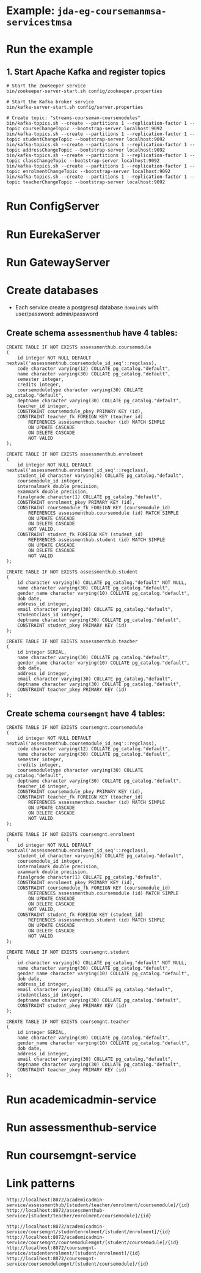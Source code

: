 Example: `jda-eg-coursemanmsa-servicestmsa`
===============================


# Run the example

## 1. Start Apache Kafka and register topics

```
# Start the ZooKeeper service
bin/zookeeper-server-start.sh config/zookeeper.properties
```

```
# Start the Kafka broker service
bin/kafka-server-start.sh config/server.properties
```

```
# Create topic: "streams-courseman-coursemodules"
bin/kafka-topics.sh --create --partitions 1 --replication-factor 1 --topic courseChangeTopic --bootstrap-server localhost:9092
bin/kafka-topics.sh --create --partitions 1 --replication-factor 1 --topic studentChangeTopic --bootstrap-server localhost:9092
bin/kafka-topics.sh --create --partitions 1 --replication-factor 1 --topic addressChangeTopic --bootstrap-server localhost:9092
bin/kafka-topics.sh --create --partitions 1 --replication-factor 1 --topic classChangeTopic --bootstrap-server localhost:9092
bin/kafka-topics.sh --create --partitions 1 --replication-factor 1 --topic enrolmentChangeTopic --bootstrap-server localhost:9092
bin/kafka-topics.sh --create --partitions 1 --replication-factor 1 --topic teacherChangeTopic --bootstrap-server localhost:9092
```
# Run ConfigServer

# Run EurekaServer

# Run GatewayServer

# Create databases

- Each service create a postgresql database `domainds` with user/password: admin/password
## Create schema `assessmenthub` have 4 tables:
```
CREATE TABLE IF NOT EXISTS assessmenthub.coursemodule
(
    id integer NOT NULL DEFAULT nextval('assessmenthub.coursemodule_id_seq'::regclass),
    code character varying(12) COLLATE pg_catalog."default",
    name character varying(30) COLLATE pg_catalog."default",
    semester integer,
    credits integer,
    coursemoduletype character varying(30) COLLATE pg_catalog."default",
    deptname character varying(30) COLLATE pg_catalog."default",
    teacher_id integer,
    CONSTRAINT coursemodule_pkey PRIMARY KEY (id),
    CONSTRAINT teacher_fk FOREIGN KEY (teacher_id)
        REFERENCES assessmenthub.teacher (id) MATCH SIMPLE
        ON UPDATE CASCADE
        ON DELETE CASCADE
        NOT VALID
);

CREATE TABLE IF NOT EXISTS assessmenthub.enrolment
(
    id integer NOT NULL DEFAULT nextval('assessmenthub.enrolment_id_seq'::regclass),
    student_id character varying(6) COLLATE pg_catalog."default",
    coursemodule_id integer,
    internalmark double precision,
    exammark double precision,
    finalgrade character(1) COLLATE pg_catalog."default",
    CONSTRAINT enrolment_pkey PRIMARY KEY (id),
    CONSTRAINT coursemodule_fk FOREIGN KEY (coursemodule_id)
        REFERENCES assessmenthub.coursemodule (id) MATCH SIMPLE
        ON UPDATE CASCADE
        ON DELETE CASCADE
        NOT VALID,
    CONSTRAINT student_fk FOREIGN KEY (student_id)
        REFERENCES assessmenthub.student (id) MATCH SIMPLE
        ON UPDATE CASCADE
        ON DELETE CASCADE
        NOT VALID
);

CREATE TABLE IF NOT EXISTS assessmenthub.student
(
    id character varying(6) COLLATE pg_catalog."default" NOT NULL,
    name character varying(30) COLLATE pg_catalog."default",
    gender_name character varying(10) COLLATE pg_catalog."default",
    dob date,
    address_id integer,
    email character varying(30) COLLATE pg_catalog."default",
    studentclass_id integer,
    deptname character varying(30) COLLATE pg_catalog."default",
    CONSTRAINT student_pkey PRIMARY KEY (id)
);

CREATE TABLE IF NOT EXISTS assessmenthub.teacher
(
    id integer SERIAL,
    name character varying(30) COLLATE pg_catalog."default",
    gender_name character varying(10) COLLATE pg_catalog."default",
    dob date,
    address_id integer,
    email character varying(30) COLLATE pg_catalog."default",
    deptname character varying(30) COLLATE pg_catalog."default",
    CONSTRAINT teacher_pkey PRIMARY KEY (id)
);
```
## Create schema `coursemgnt` have 4 tables:
```
CREATE TABLE IF NOT EXISTS coursemgnt.coursemodule
(
    id integer NOT NULL DEFAULT nextval('assessmenthub.coursemodule_id_seq'::regclass),
    code character varying(12) COLLATE pg_catalog."default",
    name character varying(30) COLLATE pg_catalog."default",
    semester integer,
    credits integer,
    coursemoduletype character varying(30) COLLATE pg_catalog."default",
    deptname character varying(30) COLLATE pg_catalog."default",
    teacher_id integer,
    CONSTRAINT coursemodule_pkey PRIMARY KEY (id),
    CONSTRAINT teacher_fk FOREIGN KEY (teacher_id)
        REFERENCES assessmenthub.teacher (id) MATCH SIMPLE
        ON UPDATE CASCADE
        ON DELETE CASCADE
        NOT VALID
);

CREATE TABLE IF NOT EXISTS coursemgnt.enrolment
(
    id integer NOT NULL DEFAULT nextval('assessmenthub.enrolment_id_seq'::regclass),
    student_id character varying(6) COLLATE pg_catalog."default",
    coursemodule_id integer,
    internalmark double precision,
    exammark double precision,
    finalgrade character(1) COLLATE pg_catalog."default",
    CONSTRAINT enrolment_pkey PRIMARY KEY (id),
    CONSTRAINT coursemodule_fk FOREIGN KEY (coursemodule_id)
        REFERENCES assessmenthub.coursemodule (id) MATCH SIMPLE
        ON UPDATE CASCADE
        ON DELETE CASCADE
        NOT VALID,
    CONSTRAINT student_fk FOREIGN KEY (student_id)
        REFERENCES assessmenthub.student (id) MATCH SIMPLE
        ON UPDATE CASCADE
        ON DELETE CASCADE
        NOT VALID
);

CREATE TABLE IF NOT EXISTS coursemgnt.student
(
    id character varying(6) COLLATE pg_catalog."default" NOT NULL,
    name character varying(30) COLLATE pg_catalog."default",
    gender_name character varying(10) COLLATE pg_catalog."default",
    dob date,
    address_id integer,
    email character varying(30) COLLATE pg_catalog."default",
    studentclass_id integer,
    deptname character varying(30) COLLATE pg_catalog."default",
    CONSTRAINT student_pkey PRIMARY KEY (id)
);

CREATE TABLE IF NOT EXISTS coursemgnt.teacher
(
    id integer SERIAL,
    name character varying(30) COLLATE pg_catalog."default",
    gender_name character varying(10) COLLATE pg_catalog."default",
    dob date,
    address_id integer,
    email character varying(30) COLLATE pg_catalog."default",
    deptname character varying(30) COLLATE pg_catalog."default",
    CONSTRAINT teacher_pkey PRIMARY KEY (id)
);
```

# Run academicadmin-service
# Run assessmenthub-service
# Run coursemgnt-service

# Link patterns 
`http://localhost:8072/academicadmin-service/assessmenthub/[student/teacher/enrolment/coursemodule]/{id}`
`http://localhost:8072/assessmenthub-service/[student/teacher/enrolment/coursemodule]/{id}`

`http://localhost:8072/academicadmin-service/coursemgnt/studentenrolment/[student/enrolment]/{id}`
`http://localhost:8072/academicadmin-service/coursemgnt/coursemodulemgnt/[student/coursemodule]/{id}`
`http://localhost:8072/coursemgnt-service/studentenrolment/[student/enrolment]/{id}`
`http://localhost:8072/coursemgnt-service/coursemodulemgnt/[student/coursemodule]/{id}`



















